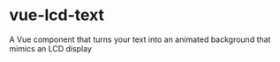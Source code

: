 # vue-lcd-text
A Vue component that turns your text into an animated background that mimics an LCD display
